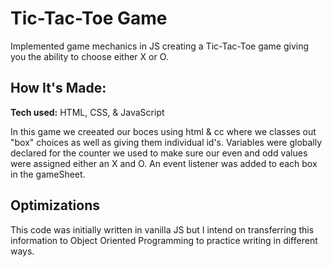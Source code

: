 # Tic-Tac-Toe Game
Implemented game mechanics in JS creating a Tic-Tac-Toe game giving you the ability to choose either X or O.

## How It's Made:

**Tech used:** HTML, CSS, & JavaScript

In this game we creeated our boces using html & cc where we classes out "box" choices as well as giving them individual id's. Variables were globally declared for the counter we used to make sure our even and odd values were assigned either an X and O. An event listener was added to each box in the gameSheet.

## Optimizations

This code was initially written in vanilla JS but I intend on transferring this information to Object Oriented Programming to practice writing in different ways.
